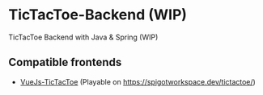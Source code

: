 # TicTacToe-Backend (WIP)
TicTacToe Backend with Java & Spring (WIP)
<br>

## Compatible frontends
* [VueJs-TicTacToe](https://github.com/SpigotWorkspace/VueJs-TicTacToe) (Playable on https://spigotworkspace.dev/tictactoe/)
